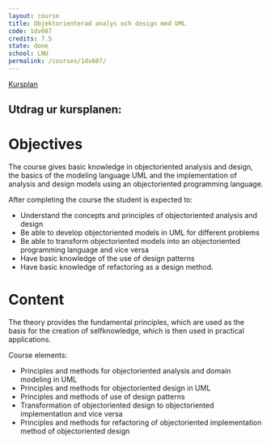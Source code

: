 ```yaml
---
layout: course
title: Objektorienterad analys och design med UML
code: 1dv607
credits: 7.5
state: done
school: LNU
permalink: /courses/1dv607/
---
```


[Kursplan](/files/courseplan/1dv607.pdf)

Utdrag ur kursplanen:
---

Objectives
===
The course gives basic knowledge in object­oriented analysis and design, the basics of 
the modeling language UML and the implementation of analysis and design models using
an object­oriented programming language.

After completing the course the student is expected to:

- Understand the concepts and principles of object­oriented analysis and design
- Be able to develop object­oriented models in UML for different problems
- Be able to transform object­oriented models into an object­oriented programming language and vice versa
- Have basic knowledge of the use of design patterns
- Have basic knowledge of refactoring as a design method.

Content
===
The theory provides the fundamental principles, which are used as the basis for the 
creation of self­knowledge, which is then used in practical applications.

Course elements:

- Principles and methods for object­oriented analysis and domain modeling in UML
- Principles and methods for object­oriented design in UML
- Principles and methods of use of design patterns
- Transformation of object­oriented design to object­oriented implementation and vice versa
- Principles and methods for refactoring of object­oriented implementation method of object­oriented design
